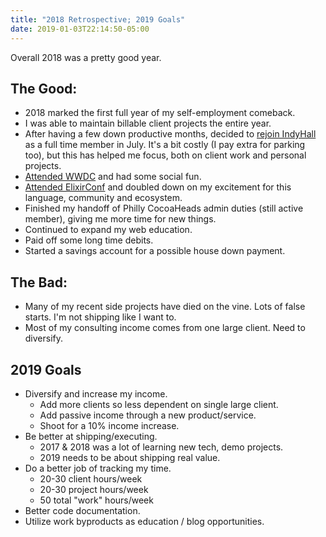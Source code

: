 ```yaml
---
title: "2018 Retrospective; 2019 Goals"
date: 2019-01-03T22:14:50-05:00
---
```


Overall 2018 was a pretty good year.

## The Good:

* 2018 marked the first full year of my self-employment comeback.
* I was able to maintain billable client projects the entire year.
* After having a few down productive months, decided to [rejoin IndyHall](http://mikezornek.com/posts/2018/7/back-to-full-time-at-indyhall/) as a full time member in July. It's a bit costly (I pay extra for parking too), but this has helped me focus, both on client work and personal projects.
* [Attended WWDC](http://mikezornek.com/posts/2018/6/wwdc-2018-social-recap/) and had some social fun.
* [Attended ElixirConf](http://mikezornek.com/posts/2018/9/elixirconf-2018-notes/) and doubled down on my excitement for this language, community and ecosystem.
* Finished my handoff of Philly CocoaHeads admin duties (still active member), giving me more time for new things.
* Continued to expand my web education.
* Paid off some long time debits.
* Started a savings account for a possible house down payment.

## The Bad:

* Many of my recent side projects have died on the vine. Lots of false starts. I'm not shipping like I want to. 
* Most of my consulting income comes from one large client. Need to diversify.

## 2019 Goals

* Diversify and increase my income.
	* Add more clients so less dependent on single large client.
	* Add passive income through a new product/service.
	* Shoot for a 10% income increase.
* Be better at shipping/executing.
	* 2017 & 2018 was a lot of learning new tech, demo projects.
	* 2019 needs to be about shipping real value.
* Do a better job of tracking my time.
	* 20-30 client hours/week
	* 20-30 project hours/week
	* 50 total "work" hours/week
* Better code documentation.
* Utilize work byproducts as education / blog opportunities.